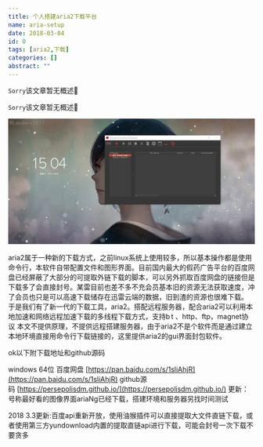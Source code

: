 ```yaml
---
title: 个人搭建aria2下载平台
name: aria-setup
date: 2018-03-04
id: 0
tags: [aria2,下载]
categories: []
abstract: ""
---
```

<code>Sorry</code>该文章暂无概述💊
<!--more-->
<code>Sorry</code>该文章暂无概述💊
<!--more-->


![](/images/aria-setup.webp)

aria2属于一种新的下载方式，之前linux系统上使用较多，所以基本操作都是使用命令行，本软件自带配置文件和图形界面。目前国内最大的假药广告平台的百度网盘已经屏蔽了大部分的可提取外链下载的脚本，可以另外抓取百度网盘的链接但是下载多了会直接封号。某雷目前也差不多不充会员基本旧的资源无法获取速度，冲了会员也只是可以高速下载储存在迅雷云端的数据，旧到渣的资源也很难下载。 于是我们有了新一代的下载工具，aria2。搭配远程服务器，配合aria2可以利用本地加速和网络远程加速下载的多线程下载方式，支持b t 、http、ftp，magnet协议 本文不提供原理，不提供远程搭建服务器，由于aria2不是个软件而是通过建立本地环境直接用命令行下载链接的，这里提供aria2的gui界面封包软件。

 ok以下附下载地址和github源码

 windows 64位
 百度网盘 [https://pan.baidu.com/s/1sliAhjR](https://pan.baidu.com/s/1sliAhjR) 
github源码 [https://persepolisdm.github.io/](https://persepolisdm.github.io/) 
更新：号称最好看的图像界面ariaNg已经下载，搭建环境和服务器另找时间测试 

2018 3.3更新:百度api重新开放，使用油猴插件可以直接提取大文件直链下载，或者使用第三方yundownload内置的提取直链api进行下载，可能会封号一次下载不要贪多